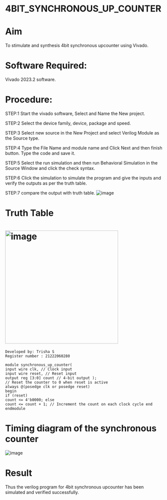 # 4BIT_SYNCHRONOUS_UP_COUNTER
# Aim
To stimulate and synthesis 4bit synchronous upcounter using Vivado.
# Software Required:
Vivado 2023.2 software.
# Procedure:
STEP:1 Start the vivado software, Select and Name the New project.

STEP:2 Select the device family, device, package and speed.

STEP:3 Select new source in the New Project and select Verilog Module as the Source type.

STEP:4 Type the File Name and module name and Click Next and then finish button. Type the code and save it.

STEP:5 Select the run simulation and then run Behavioral Simulation in the Source Window and click the check syntax.

STEP:6 Click the simulation to simulate the program and give the inputs and verify the outputs as per the truth table.

STEP:7 compare the output with truth table.
![image](https://github.com/RESMIRNAIR/4BIT_SYNCHRONOUS_UP_COUNTER/assets/154305926/4d676d34-2f12-420a-9c55-befa279f5ec0)
# Truth Table
# <img width="362" alt="image" src="https://github.com/RESMIRNAIR/4BIT_SYNCHRONOUS_UP_COUNTER/assets/154305926/2be84c5a-099f-4418-8d0b-ace34f734342">
```
Developed by: Trisha S
Register number : 21222060280
```
```
module synchronous_up_counter(
input wire clk, // Clock input
input wire reset, // Reset input
output reg [3:0] count // 4-bit output );
// Reset the counter to 0 when reset is active
always @(posedge clk or posedge reset)
begin
if (reset)
count <= 4'b0000; else
count <= count + 1; // Increment the count on each clock cycle end
endmodule
```
# Timing diagram of the synchronous counter
![image](https://github.com/RESMIRNAIR/4BIT_SYNCHRONOUS_UP_COUNTER/assets/154305926/62c47758-b0a4-4fe0-842f-5c4245a88ff2)
# Result 
Thus the verilog program for 4bit synchronous upcounter has been simulated and verified successfully.

